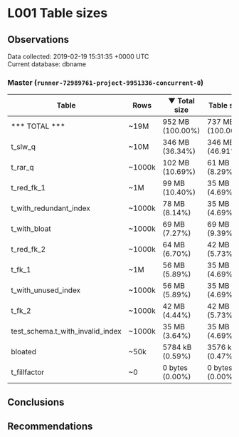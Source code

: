 # L001 Table sizes #

## Observations ##
Data collected: 2019-02-19 15:31:35 +0000 UTC  
Current database: dbname  


### Master (`runner-72989761-project-9951336-concurrent-0`) ###
Table | Rows | &#9660;&nbsp;Total size | Table size | Index(es) Size | TOAST Size
------|------|------------|------------|----------------|------------
*** TOTAL *** | ~19M | 952 MB (100.00%) | 737 MB (100.00%) | 214 MB (100.00%) | 56 kB (100.00%)
t_slw_q | ~10M | 346 MB (36.34%) | 346 MB (46.91%) | 0 bytes (0.00%) | <no value>
t_rar_q | ~1000k | 102 MB (10.69%) | 61 MB (8.29%) | 41 MB (18.94%) | <no value>
t_red_fk_1 | ~1M | 99 MB (10.40%) | 35 MB (4.69%) | 64 MB (30.02%) | <no value>
t_with_redundant_index | ~1000k | 78 MB (8.14%) | 35 MB (4.69%) | 43 MB (20.01%) | <no value>
t_with_bloat | ~1000k | 69 MB (7.27%) | 69 MB (9.39%) | 0 bytes (0.00%) | <no value>
t_red_fk_2 | ~1000k | 64 MB (6.70%) | 42 MB (5.73%) | 21 MB (10.01%) | <no value>
t_fk_1 | ~1M | 56 MB (5.89%) | 35 MB (4.69%) | 21 MB (10.01%) | <no value>
t_with_unused_index | ~1000k | 56 MB (5.89%) | 35 MB (4.69%) | 21 MB (10.01%) | <no value>
t_fk_2 | ~1000k | 42 MB (4.44%) | 42 MB (5.73%) | 0 bytes (0.00%) | <no value>
test_schema.t_with_invalid_index | ~1000k | 35 MB (3.64%) | 35 MB (4.69%) | 0 bytes (0.00%) | <no value>
bloated | ~50k | 5784 kB (0.59%) | 3576 kB (0.47%) | 2208 kB (1.01%) | <no value>
t_fillfactor | ~0 | 0 bytes (0.00%) | 0 bytes (0.00%) | 0 bytes (0.00%) | <no value>


## Conclusions ##


## Recommendations ##

